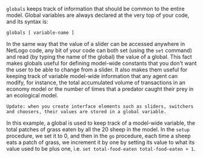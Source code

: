 `globals` keeps track of information that should be common to the entire model. Global variables are always declared at the very top of your code, and its syntax is:



``` globals [ variable-name ] ```



In the same way that the value of a slider can be accessed anywhere in NetLogo code, any bit of your code can both set (using the `set` command) and read (by typing the name of the global) the value of a global. This fact makes globals useful for defining model-wide constants that you don't want the user to be able to change from a slider. It also makes them useful for keeping track of variable model-wide information that any agent can modify, for instance, the total accumulated volume of transactions in an economy model or the number of times that a predator caught their prey in an ecological model.

`Update: when you create interface elements such as sliders, switchers and choosers, their values are stored in a global variable.`

In this example, a global is used to keep track of a model-wide variable, the total patches of grass eaten by all the 20 sheep in the model. In the `setup` procedure, we set it to 0, and then in the `go` procedure, each time a sheep eats a patch of grass, we increment it by one by setting its value to what its value used to be plus one, i.e. `set total-food-eaten total-food-eaten + 1`.